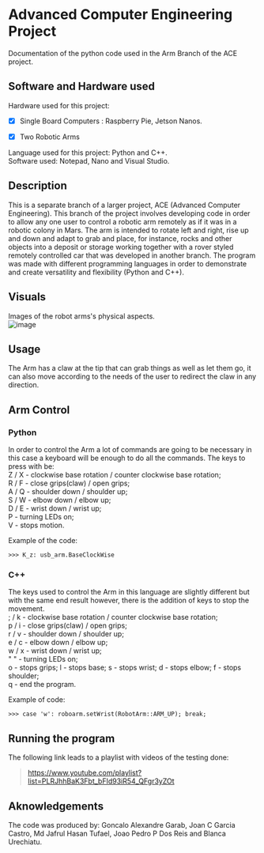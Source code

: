 # Advanced Computer Engineering Project
Documentation of the python code used in the Arm Branch of the ACE project.

## Software and Hardware used
Hardware used for this project: 
 - [x] Single Board Computers : Raspberry Pie, Jetson Nanos.
 - [x] Two Robotic Arms


 Language used for this project: Python and C++.  
 Software used: Notepad, Nano and Visual Studio.
 
## Description
This is a separate branch of a larger project, ACE (Advanced Computer Engineering). This branch of the project involves developing code in order to allow any one user to control a robotic arm remotely as if it was in a robotic colony in Mars. The arm is intended to rotate left and right, rise up and down and adapt to grab and place, for instance, rocks and other objects into a deposit or storage working together with a rover styled remotely controlled car that was developed in another branch. 
The program was made with different programming languages in order to demonstrate and create versatility and flexibility (Python and C++). 

## Visuals
Images of the robot arms's physical aspects.  
![image](https://user-images.githubusercontent.com/75034234/112049476-972a4200-8b47-11eb-8432-dd973a52a212.png)

## Usage
The Arm has a claw at the tip that can grab things as well as let them go, it can also move according to the needs of the user to redirect the claw in any direction.  
  
## Arm Control
### Python

In order to control the Arm a lot of commands are going to be necessary in this case a keyboard will be enough to do all the commands. The keys to press with be:    
Z / X - clockwise base rotation / counter clockwise base rotation;  
R / F - close grips(claw) / open grips;   
A / Q - shoulder down / shoulder up;  
S / W - elbow down / elbow up;  
D / E - wrist down / wrist up;  
P - turning LEDs on;   
V - stops motion.

Example of the code:

    >>> K_z: usb_arm.BaseClockWise
        
### C++
The keys used to control the Arm in this language are slightly different but with the same end result however, there is the addition of keys to stop the movement.   
; / k - clockwise base rotation / counter clockwise base rotation;  
p / i - close grips(claw) / open grips;   
r / v - shoulder down / shoulder up;  
e / c - elbow down / elbow up;  
w / x - wrist down / wrist up;  
" " - turning LEDs on;   
o - stops grips; l - stops base; s - stops wrist; d - stops elbow; f - stops shoulder;  
q - end the program.  

Example of code:

    >>> case 'w': roboarm.setWrist(RobotArm::ARM_UP); break;
## Running the program
The following link leads to a playlist with videos of the testing done:
> https://www.youtube.com/playlist?list=PLRJhhBaK3Fbt_bFId93iR54_QFgr3yZOt  

## Aknowledgements
The code was produced by: Goncalo Alexandre Garab, Joan C Garcia Castro, Md Jafrul Hasan Tufael, Joao Pedro P Dos Reis and Blanca Urechiatu.

